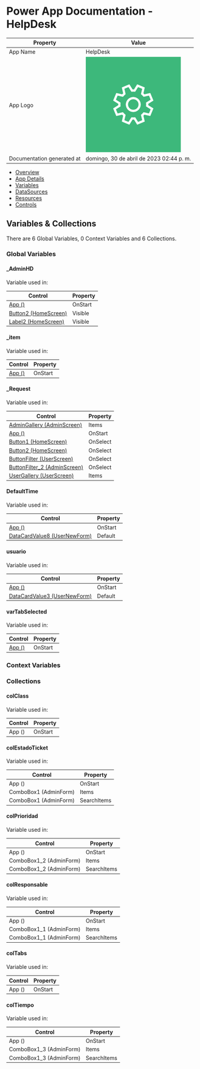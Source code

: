 ﻿# Power App Documentation \- HelpDesk

| Property                   | Value                                    |
| -------------------------- | ---------------------------------------- |
| App Name                   | HelpDesk                                 |
| App Logo                   | ![App Logo](resources/applogoSmall.png)  |
| Documentation generated at | domingo, 30 de abril de 2023 02:44 p. m. |

- [Overview](index-HelpDesk.md)
- [App Details](appdetails-HelpDesk.md)
- [Variables](variables-HelpDesk.md)
- [DataSources](datasources-HelpDesk.md)
- [Resources](resources-HelpDesk.md)
- [Controls](controls-HelpDesk.md)

## Variables & Collections

There are 6 Global Variables, 0 Context Variables and 6 Collections.

### Global Variables

#### \_AdminHD

Variable used in:

| Control                                               | Property |
| ----------------------------------------------------- | -------- |
| [App ()](screen--HelpDesk.md)                         | OnStart  |
| [Button2 (HomeScreen)](screen-HomeScreen-HelpDesk.md) | Visible  |
| [Label2 (HomeScreen)](screen-HomeScreen-HelpDesk.md)  | Visible  |

#### \_item

Variable used in:

| Control                       | Property |
| ----------------------------- | -------- |
| [App ()](screen--HelpDesk.md) | OnStart  |

#### \_Request

Variable used in:

| Control                                                         | Property |
| --------------------------------------------------------------- | -------- |
| [AdminGallery (AdminScreen)](screen-AdminScreen-HelpDesk.md)    | Items    |
| [App ()](screen--HelpDesk.md)                                   | OnStart  |
| [Button1 (HomeScreen)](screen-HomeScreen-HelpDesk.md)           | OnSelect |
| [Button2 (HomeScreen)](screen-HomeScreen-HelpDesk.md)           | OnSelect |
| [ButtonFilter (UserScreen)](screen-UserScreen-HelpDesk.md)      | OnSelect |
| [ButtonFilter\_2 (AdminScreen)](screen-AdminScreen-HelpDesk.md) | OnSelect |
| [UserGallery (UserScreen)](screen-UserScreen-HelpDesk.md)       | Items    |

#### DefaultTime

Variable used in:

| Control                                                        | Property |
| -------------------------------------------------------------- | -------- |
| [App ()](screen--HelpDesk.md)                                  | OnStart  |
| [DataCardValue8 (UserNewForm)](screen-UserNewForm-HelpDesk.md) | Default  |

#### usuario

Variable used in:

| Control                                                        | Property |
| -------------------------------------------------------------- | -------- |
| [App ()](screen--HelpDesk.md)                                  | OnStart  |
| [DataCardValue3 (UserNewForm)](screen-UserNewForm-HelpDesk.md) | Default  |

#### varTabSelected

Variable used in:

| Control                       | Property |
| ----------------------------- | -------- |
| [App ()](screen--HelpDesk.md) | OnStart  |

### Context Variables

### Collections

#### colClass

Variable used in:

| Control | Property |
| ------- | -------- |
| App ()  | OnStart  |

#### colEstadoTicket

Variable used in:

| Control               | Property    |
| --------------------- | ----------- |
| App ()                | OnStart     |
| ComboBox1 (AdminForm) | Items       |
| ComboBox1 (AdminForm) | SearchItems |

#### colPrioridad

Variable used in:

| Control                  | Property    |
| ------------------------ | ----------- |
| App ()                   | OnStart     |
| ComboBox1\_2 (AdminForm) | Items       |
| ComboBox1\_2 (AdminForm) | SearchItems |

#### colResponsable

Variable used in:

| Control                  | Property    |
| ------------------------ | ----------- |
| App ()                   | OnStart     |
| ComboBox1\_1 (AdminForm) | Items       |
| ComboBox1\_1 (AdminForm) | SearchItems |

#### colTabs

Variable used in:

| Control | Property |
| ------- | -------- |
| App ()  | OnStart  |

#### colTiempo

Variable used in:

| Control                  | Property    |
| ------------------------ | ----------- |
| App ()                   | OnStart     |
| ComboBox1\_3 (AdminForm) | Items       |
| ComboBox1\_3 (AdminForm) | SearchItems |
